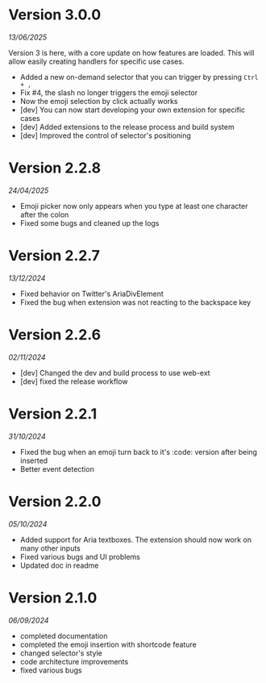 # Version 3.0.0
*13/06/2025*

Version 3 is here, with a core update on how features are loaded. This will allow easily 
creating handlers for specific use cases.

- Added a new on-demand selector that you can trigger by pressing `Ctrl + ,`
- Fix #4, the slash no longer triggers the emoji selector
- Now the emoji selection by click actually works
- [dev] You can now start developing your own extension for specific cases
- [dev] Added extensions to the release process and build system
- [dev] Improved the control of selector's positioning

# Version 2.2.8
*24/04/2025*

- Emoji picker now only appears when you type at least one character after the colon
- Fixed some bugs and cleaned up the logs

# Version 2.2.7
*13/12/2024*

- Fixed behavior on Twitter's AriaDivElement
- Fixed the bug when extension was not reacting to the backspace key

# Version 2.2.6
*02/11/2024*

- [dev] Changed the dev and build process to use web-ext
- [dev] fixed the release workflow

# Version 2.2.1
*31/10/2024*

- Fixed the bug when an emoji turn back to it's :code: version after being inserted
- Better event detection

# Version 2.2.0
*05/10/2024*

- Added support for Aria textboxes. The extension should now work on many other inputs
- Fixed various bugs and UI problems
- Updated doc in readme

# Version 2.1.0
*06/09/2024*
- completed documentation
- completed the emoji insertion with shortcode feature
- changed selector's style
- code architecture improvements
- fixed various bugs